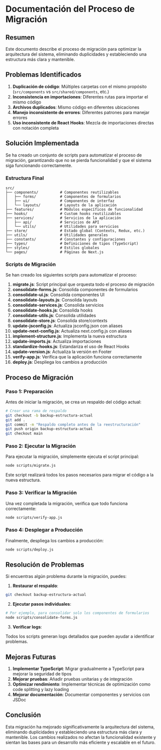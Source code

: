 # Documentación del Proceso de Migración

## Resumen

Este documento describe el proceso de migración para optimizar la arquitectura del sistema, eliminando duplicidades y estableciendo una estructura más clara y mantenible.

## Problemas Identificados

1. **Duplicación de código**: Múltiples carpetas con el mismo propósito (`src/components` vs `src/shared/components`, etc.)
2. **Inconsistencia en importaciones**: Diferentes rutas para importar el mismo código
3. **Archivos duplicados**: Mismo código en diferentes ubicaciones
4. **Manejo inconsistente de errores**: Diferentes patrones para manejar errores
5. **Uso inconsistente de React Hooks**: Mezcla de importaciones directas con notación completa

## Solución Implementada

Se ha creado un conjunto de scripts para automatizar el proceso de migración, garantizando que no se pierda funcionalidad y que el sistema siga funcionando correctamente.

### Estructura Final

```
src/
├── components/          # Componentes reutilizables
│   ├── forms/           # Componentes de formularios
│   ├── ui/              # Componentes de interfaz
│   └── layouts/         # Layouts de la aplicación
├── features/            # Módulos específicos de funcionalidad
├── hooks/               # Custom hooks reutilizables
├── services/            # Servicios de la aplicación
│   ├── api/             # Servicios de API
│   └── utils/           # Utilidades para servicios
├── store/               # Estado global (Contexts, Redux, etc.)
├── utils/               # Utilidades generales
├── constants/           # Constantes y configuraciones
├── types/               # Definiciones de tipos (TypeScript)
├── styles/              # Estilos globales
└── pages/               # Páginas de Next.js
```

### Scripts de Migración

Se han creado los siguientes scripts para automatizar el proceso:

1. **migrate.js**: Script principal que orquesta todo el proceso de migración
2. **consolidate-forms.js**: Consolida componentes de formularios
3. **consolidate-ui.js**: Consolida componentes UI
4. **consolidate-layouts.js**: Consolida layouts
5. **consolidate-services.js**: Consolida servicios
6. **consolidate-hooks.js**: Consolida hooks
7. **consolidate-utils.js**: Consolida utilidades
8. **consolidate-store.js**: Consolida store/contexts
9. **update-jsconfig.js**: Actualiza jsconfig.json con aliases
10. **update-next-config.js**: Actualiza next.config.js con aliases
11. **implement-structure.js**: Implementa la nueva estructura
12. **update-imports.js**: Actualiza importaciones
13. **standardize-hooks.js**: Estandariza el uso de React Hooks
14. **update-version.js**: Actualiza la versión en Footer
15. **verify-app.js**: Verifica que la aplicación funciona correctamente
16. **deploy.js**: Despliega los cambios a producción

## Proceso de Migración

### Paso 1: Preparación

Antes de iniciar la migración, se crea un respaldo del código actual:

```bash
# Crear una rama de respaldo
git checkout -b backup-estructura-actual
git add .
git commit -m "Respaldo completo antes de la reestructuración"
git push origin backup-estructura-actual
git checkout main
```

### Paso 2: Ejecutar la Migración

Para ejecutar la migración, simplemente ejecuta el script principal:

```bash
node scripts/migrate.js
```

Este script realizará todos los pasos necesarios para migrar el código a la nueva estructura.

### Paso 3: Verificar la Migración

Una vez completada la migración, verifica que todo funciona correctamente:

```bash
node scripts/verify-app.js
```

### Paso 4: Desplegar a Producción

Finalmente, despliega los cambios a producción:

```bash
node scripts/deploy.js
```

## Resolución de Problemas

Si encuentras algún problema durante la migración, puedes:

1. **Restaurar el respaldo**:

```bash
git checkout backup-estructura-actual
```

2. **Ejecutar pasos individuales**:

```bash
# Por ejemplo, para consolidar solo los componentes de formularios
node scripts/consolidate-forms.js
```

3. **Verificar logs**:

Todos los scripts generan logs detallados que pueden ayudar a identificar problemas.

## Mejoras Futuras

1. **Implementar TypeScript**: Migrar gradualmente a TypeScript para mejorar la seguridad de tipos
2. **Mejorar pruebas**: Añadir pruebas unitarias y de integración
3. **Optimizar rendimiento**: Implementar técnicas de optimización como code splitting y lazy loading
4. **Mejorar documentación**: Documentar componentes y servicios con JSDoc

## Conclusión

Esta migración ha mejorado significativamente la arquitectura del sistema, eliminando duplicidades y estableciendo una estructura más clara y mantenible. Los cambios realizados no afectan la funcionalidad existente y sientan las bases para un desarrollo más eficiente y escalable en el futuro.
